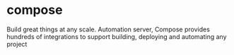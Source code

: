 # compose
Build great things at any scale. Automation server, Compose provides hundreds of integrations to support building, deploying and automating any project
